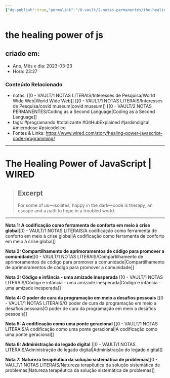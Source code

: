 ```yaml
---
{"dg-publish":true,"permalink":"/0-vault/2-notas-permanentes/the-healing-power-of-js/","tags":["permanente","programando","totalizante","GitHubExplained","jardimdigital","microdose","psicodelico"],"dgHomeLink":true,"dgShowLocalGraph":true,"dgShowFileTree":true,"dgEnableSearch":true}
---
```


# the healing power of js

## criado em: 
-  Ano, Mês e dia: 2023-03-23
- Hora: 23:27

### Conteúdo Relacionado
- notas: [[0 - VAULT/1 NOTAS LITERAIS/Interesses de Pesquisa/World Wide Web\|World Wide Web]]
  [[0 - VAULT/1 NOTAS LITERAIS/Interesses de Pesquisa/covid museum\|covid museum]]
  [[0 - VAULT/2 NOTAS PERMANENTES/Coding as a Second Language\|Coding as a Second Language]]
- tags: #programando #totalizante #GitHubExplained #jardimdigital #microdose #psicodelico 
- Fontes & Links: https://www.wired.com/story/healing-power-javascript-code-programming/
---

# The Healing Power of JavaScript | WIRED

> ## Excerpt
> For some of us—isolates, happy in the dark—code is therapy, an escape and a path to hope in a troubled world.

---

**Nota 1: A codificação como ferramenta de conforto em meio à crise global**[[0 - VAULT/1 NOTAS LITERAIS/A codificação como ferramenta de conforto em meio à crise global\|A codificação como ferramenta de conforto em meio à crise global]]

**Nota 2: Compartilhamento de aprimoramentos de código para promover a comunidade**[[0 - VAULT/1 NOTAS LITERAIS/Compartilhamento de aprimoramentos de código para promover a comunidade\|Compartilhamento de aprimoramentos de código para promover a comunidade]]

**Nota 3: Código e infância - uma amizade inesperada**
[[0 - VAULT/1 NOTAS LITERAIS/Código e infância - uma amizade inesperada\|Código e infância - uma amizade inesperada]]

**Nota 4: O poder de cura da programação em meio a desafios pessoais**
[[0 - VAULT/1 NOTAS LITERAIS/O poder de cura da programação em meio a desafios pessoais\|O poder de cura da programação em meio a desafios pessoais]]

**Nota 5: A codificação como uma ponte geracional**
[[0 - VAULT/1 NOTAS LITERAIS/A codificação como uma ponte geracional\|A codificação como uma ponte geracional]]

**Nota 6: Administração do legado digital**
[[0 - VAULT/1 NOTAS LITERAIS/Administração do legado digital\|Administração do legado digital]]

**Nota 7: Natureza terapêutica da solução sistemática de problemas**[[0 - VAULT/1 NOTAS LITERAIS/Natureza terapêutica da solução sistemática de problemas\|Natureza terapêutica da solução sistemática de problemas]]